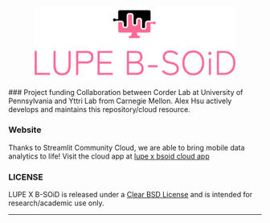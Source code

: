 <p align="center">
<img src="./images/png/color_transparent_banner.png" width="400">
</p>
### Project funding
Collaboration between Corder Lab at University of Pennsylvania and 
Yttri Lab from Carnegie Mellon. 
Alex Hsu actively develops and maintains this repository/cloud resource.


### Website
Thanks to Streamlit Community Cloud,
we are able to bring mobile data analytics to life!
Visit the cloud app at 
[lupe x bsoid cloud app](https://runninghsus-lupe-bsoid-cloud-main-c1vlv3.streamlit.app/)


### LICENSE
LUPE X B-SOiD is released under a 
[Clear BSD License](https://github.com/runninghsus/lupe-bsoid-cloud/blob/main/LICENSE) 
and is intended for research/academic use only.

---